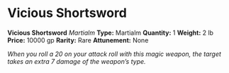 # Vicious Shortsword

**Vicious Shortsword**
_Martialm_
**Type:** Martialm
**Quantity:** 1
**Weight:** 2 lb
**Price:** 10000 gp
**Rarity:** Rare
**Attunement:** None

*When you roll a 20 on your attack roll with this magic weapon, the target takes an extra 7 damage of the weapon’s type.*